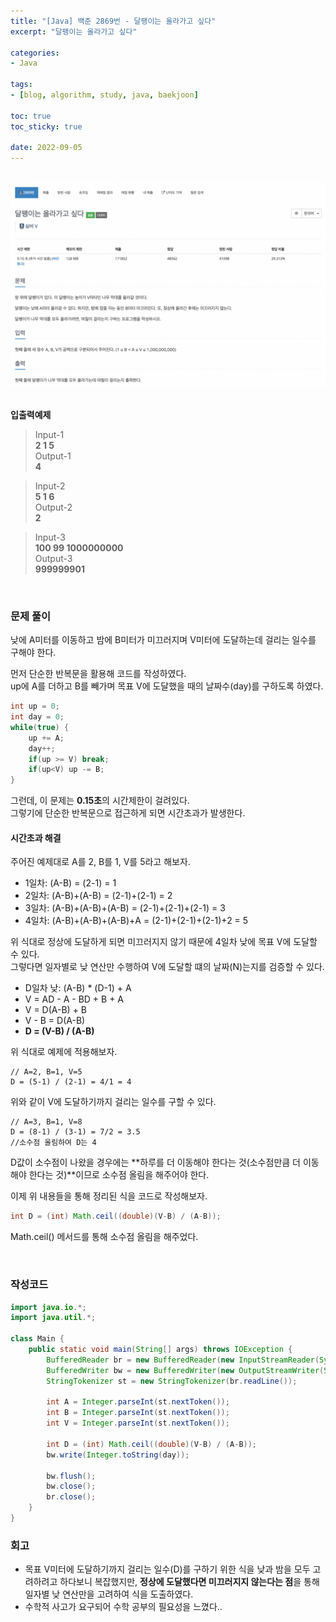 ```yaml
--- 
title: "[Java] 백준 2869번 - 달팽이는 올라가고 싶다" 
excerpt: "달팽이는 올라가고 싶다" 

categories: 
- Java

tags: 
- [blog, algorithm, study, java, baekjoon]

toc: true
toc_sticky: true

date: 2022-09-05
--- 
```


<br>

<center><img src="/assets/images/baekjoon/2869.png"></center>

<br>

**입출력예제**
> Input-1 <br>
**2 1 5** <br>
> Output-1 <br>
**4**

> Input-2 <br>
**5 1 6** <br>
> Output-2 <br>
**2**

> Input-3 <br>
**100 99 1000000000** <br>
> Output-3 <br>
**999999901**


<br>


### 문제 풀이
낮에 A미터를 이동하고 밤에 B미터가 미끄러지며 V미터에 도달하는데 걸리는 일수를 구해야 한다. <br>

먼저 단순한 반복문을 활용해 코드를 작성하였다. <br>
up에 A를 더하고 B를 빼가며 목표 V에 도달했을 때의 날짜수(day)를 구하도록 하였다.

```java
int up = 0;
int day = 0;
while(true) {
    up += A;
    day++;
    if(up >= V) break;
    if(up<V) up -= B;            
}
```

그런데, 이 문제는 **0.15초**의 시간제한이 걸려있다. <br>
그렇기에 단순한 반복문으로 접근하게 되면 시간초과가 발생한다. <br>

#### 시간초과 해결
주어진 예제대로 A를 2, B를 1, V를 5라고 해보자.
- 1일차: (A-B) = (2-1) = 1
- 2일차: (A-B)+(A-B) = (2-1)+(2-1) = 2
- 3일차: (A-B)+(A-B)+(A-B) = (2-1)+(2-1)+(2-1) = 3
- 4일차: (A-B)+(A-B)+(A-B)+A = (2-1)+(2-1)+(2-1)+2 = 5

위 식대로 정상에 도달하게 되면 미끄러지지 않기 때문에 4일차 낮에 목표 V에 도달할 수 있다. <br>
그렇다면 일자별로 낮 연산만 수행하여 V에 도달할 떄의 날짜(N)는지를 검증할 수 있다.
- D일차 낮: (A-B) * (D-1) + A
- V = AD - A - BD + B + A
- V = D(A-B) + B
- V - B = D(A-B)
- **D = (V-B) / (A-B)**

위 식대로 예제에 적용해보자.

```
// A=2, B=1, V=5
D = (5-1) / (2-1) = 4/1 = 4
```
위와 같이 V에 도달하기까지 걸리는 일수를 구할 수 있다.

```
// A=3, B=1, V=8
D = (8-1) / (3-1) = 7/2 = 3.5
//소수점 올림하여 D는 4
```
D값이 소수점이 나왔을 경우에는 **하루를 더 이동해야 한다는 것(소수점만큼 더 이동해야 한다는 것)**이므로 소수점 올림을 해주어야 한다.

이제 위 내용들을 통해 정리된 식을 코드로 작성해보자.

```java
int D = (int) Math.ceil((double)(V-B) / (A-B));
```
Math.ceil() 메서드를 통해 소수점 올림을 해주었다.

<br>

### 작성코드
```java
import java.io.*;
import java.util.*;

class Main {
    public static void main(String[] args) throws IOException {
        BufferedReader br = new BufferedReader(new InputStreamReader(System.in));
        BufferedWriter bw = new BufferedWriter(new OutputStreamWriter(System.out));
        StringTokenizer st = new StringTokenizer(br.readLine());
        
        int A = Integer.parseInt(st.nextToken());
        int B = Integer.parseInt(st.nextToken());
        int V = Integer.parseInt(st.nextToken());

        int D = (int) Math.ceil((double)(V-B) / (A-B));
        bw.write(Integer.toString(day));
        
        bw.flush();
        bw.close();
        br.close();
    }
}
```

### 회고
- 목표 V미터에 도달하기까지 걸리는 일수(D)를 구하기 위한 식을 낮과 밤을 모두 고려하려고 하다보니 복잡했지만, **정상에 도달했다면 미끄러지지 않는다는 점**을 통해 일자별 낮 연산만을 고려하여 식을 도출하였다.
- 수학적 사고가 요구되어 수학 공부의 필요성을 느꼈다..